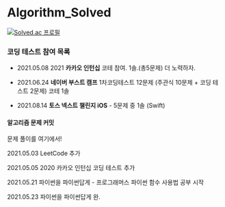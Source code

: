 # Algorithm_Solved


[![Solved.ac
프로필](http://mazassumnida.wtf/api/v2/generate_badge?boj=yo7504)](https://solved.ac/yo7504)

### 코딩 테스트 참여 목록

- 2021.05.08 2021 **카카오 인턴십** 코테 참여. 1솔.(총5문제) 더 노력하자.

- 2021.06.24 **네이버 부스트 캠프** 1차코딩테스트 12문제 (주관식 10문제 + 코딩 테스트 2문제) 코테 1솔

- 2021.08.14 **토스 넥스트 챌린지 iOS** - 5문제 중 1솔 (Swift)

#### 알고리즘 문제 커밋

문제 풀이를 여기에서!

2021.05.03 LeetCode 추가

2021.05.05 2020 카카오 인턴십 코딩 테스트 추가

2021.05.21 파이썬을 파이썬답게 - 프로그래머스 파이썬 함수 사용법 공부 시작

2021.05.23 파이썬을 파이썬답게 완.

